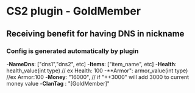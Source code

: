 # CS2 plugin - GoldMember
## Receiving benefit for having DNS in nickname

### Config is generated automatically by plugin
-**NameDns**: ["dns1","dns2", etc]
-**Items**: ["item_name", etc]
-**Health**: health_value(int type) // ex Health: 100
-**Armor": armor_value(int type) //ex Armor:100
-**Money**: "16000", // if "++3000" will add 3000 to current money value
-**ClanTag** : "[GoldMember]"
